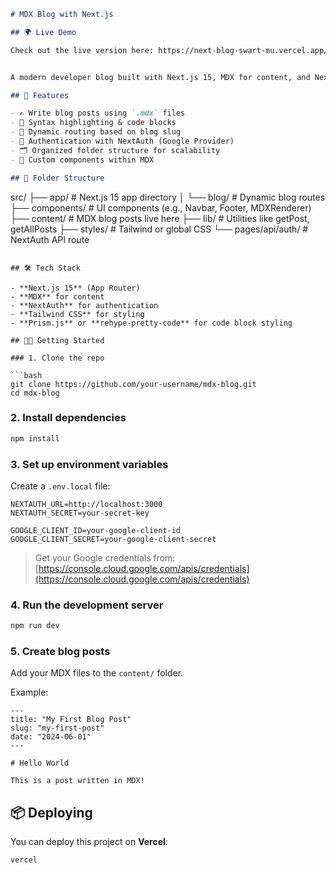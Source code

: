 ```markdown
# MDX Blog with Next.js

## 🌍 Live Demo

Check out the live version here: https://next-blog-swart-mu.vercel.app/


A modern developer blog built with Next.js 15, MDX for content, and NextAuth for authentication.

## 🚀 Features

- ✍️ Write blog posts using `.mdx` files
- 🧠 Syntax highlighting & code blocks
- 🧾 Dynamic routing based on blog slug
- 🔐 Authentication with NextAuth (Google Provider)
- 🗂 Organized folder structure for scalability
- 🧩 Custom components within MDX

## 📁 Folder Structure

```

src/
├── app/               # Next.js 15 app directory
│   └── blog/          # Dynamic blog routes
├── components/        # UI components (e.g., Navbar, Footer, MDXRenderer)
├── content/           # MDX blog posts live here
├── lib/               # Utilities like getPost, getAllPosts
├── styles/            # Tailwind or global CSS
└── pages/api/auth/    # NextAuth API route

````

## 🛠 Tech Stack

- **Next.js 15** (App Router)
- **MDX** for content
- **NextAuth** for authentication
- **Tailwind CSS** for styling
- **Prism.js** or **rehype-pretty-code** for code block styling

## 🧑‍💻 Getting Started

### 1. Clone the repo

```bash
git clone https://github.com/your-username/mdx-blog.git
cd mdx-blog
````

### 2. Install dependencies

```bash
npm install
```

### 3. Set up environment variables

Create a `.env.local` file:

```env
NEXTAUTH_URL=http://localhost:3000
NEXTAUTH_SECRET=your-secret-key

GOOGLE_CLIENT_ID=your-google-client-id
GOOGLE_CLIENT_SECRET=your-google-client-secret
```

> Get your Google credentials from: [https://console.cloud.google.com/apis/credentials](https://console.cloud.google.com/apis/credentials)

### 4. Run the development server

```bash
npm run dev
```

### 5. Create blog posts

Add your MDX files to the `content/` folder.

Example:

```mdx
---
title: "My First Blog Post"
slug: "my-first-post"
date: "2024-06-01"
---

# Hello World

This is a post written in MDX!
```

## 📦 Deploying

You can deploy this project on **Vercel**:

```bash
vercel
```
